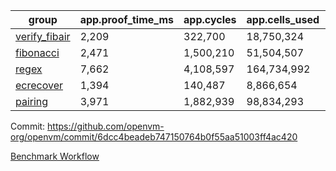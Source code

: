 | group | app.proof_time_ms | app.cycles | app.cells_used | leaf.proof_time_ms | leaf.cycles | leaf.cells_used |
| -- | -- | -- | -- | -- | -- | -- |
| [verify_fibair](https://github.com/openvm-org/openvm/blob/benchmark-results/benchmarks-pr/1997/verify_fibair-6dcc4beadeb747150764b0f55aa51003ff4ac420.md) | 2,209 |  322,700 |  18,750,324 |- | - | - |
| [fibonacci](https://github.com/openvm-org/openvm/blob/benchmark-results/benchmarks-pr/1997/fibonacci-6dcc4beadeb747150764b0f55aa51003ff4ac420.md) | 2,471 |  1,500,210 |  51,504,507 |- | - | - |
| [regex](https://github.com/openvm-org/openvm/blob/benchmark-results/benchmarks-pr/1997/regex-6dcc4beadeb747150764b0f55aa51003ff4ac420.md) | 7,662 |  4,108,597 |  164,734,992 |- | - | - |
| [ecrecover](https://github.com/openvm-org/openvm/blob/benchmark-results/benchmarks-pr/1997/ecrecover-6dcc4beadeb747150764b0f55aa51003ff4ac420.md) | 1,394 |  140,487 |  8,866,654 |- | - | - |
| [pairing](https://github.com/openvm-org/openvm/blob/benchmark-results/benchmarks-pr/1997/pairing-6dcc4beadeb747150764b0f55aa51003ff4ac420.md) | 3,971 |  1,882,939 |  98,834,293 |- | - | - |


Commit: https://github.com/openvm-org/openvm/commit/6dcc4beadeb747150764b0f55aa51003ff4ac420

[Benchmark Workflow](https://github.com/openvm-org/openvm/actions/runs/17050074775)
